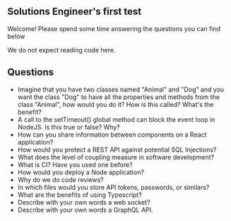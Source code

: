 ## Solutions Engineer's first test
Welcome! Please spend some time answering the questions you can find below

We do not expect reading code here.
## Questions
* Imagine that you have two classes named "Animal" and "Dog" and you want the class "Dog" to have all the properties and methods from the class "Animal", how would you do it? How is this called? What's the benefit?
* A call to the setTimeout() global method can block the event loop in NodeJS. Is this true or false? Why?
* How can you share information between components on a React application? 
* How would you protect a REST API against potential SQL Injections?
* What does the level of coupling measure in software development?
* What is CI? Have you used one before?
* How would you deploy a Node application?
* Why do we do code reviews?
* In which files would you store API tokens, passwords, or similars?
* What are the benefits of using Typescript?
* Describe with your own words a web socket?
* Describe with your own words a GraphQL API.